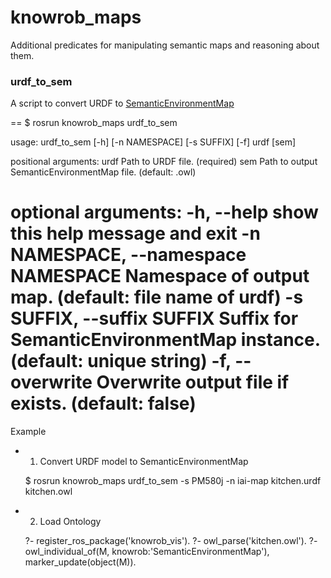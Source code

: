 knowrob_maps
===

Additional predicates for manipulating semantic maps and reasoning about them.


### urdf_to_sem

  A script to convert URDF to [SemanticEnvironmentMap](http://knowrob.org/kb/knowrob.owl#SemanticEnvironmentMap)

==
$ rosrun knowrob_maps urdf_to_sem

usage: urdf_to_sem [-h] [-n NAMESPACE] [-s SUFFIX] [-f] urdf [sem]

positional arguments:
  urdf                  Path to URDF file. (required)
  sem                   Path to output SemanticEnvironmentMap file. (default: <urdf file name>.owl)

optional arguments:
  -h, --help            show this help message and exit
  -n NAMESPACE, --namespace NAMESPACE
                        Namespace of output map. (default: file name of urdf)
  -s SUFFIX, --suffix SUFFIX
                        Suffix for SemanticEnvironmentMap instance. (default: unique string)
  -f, --overwrite       Overwrite output file if exists. (default: false)
==

Example
- 1. Convert URDF model to SemanticEnvironmentMap

    $ rosrun knowrob_maps urdf_to_sem -s PM580j -n iai-map kitchen.urdf kitchen.owl

- 2. Load Ontology

    ?- register_ros_package('knowrob_vis').
    ?- owl_parse('kitchen.owl').
    ?- owl_individual_of(M, knowrob:'SemanticEnvironmentMap'), marker_update(object(M)).

